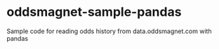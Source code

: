 # oddsmagnet-sample-pandas
Sample code for reading odds history from data.oddsmagnet.com with pandas
